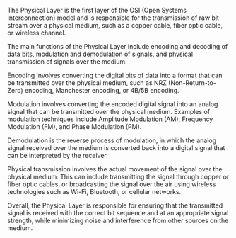 The Physical Layer is the first layer of the OSI (Open Systems Interconnection) model and is responsible for the transmission of raw bit stream over a physical medium, such as a copper cable, fiber optic cable, or wireless channel.

The main functions of the Physical Layer include encoding and decoding of data bits, modulation and demodulation of signals, and physical transmission of signals over the medium.

Encoding involves converting the digital bits of data into a format that can be transmitted over the physical medium, such as NRZ (Non-Return-to-Zero) encoding, Manchester encoding, or 4B/5B encoding.

Modulation involves converting the encoded digital signal into an analog signal that can be transmitted over the physical medium. Examples of modulation techniques include Amplitude Modulation (AM), Frequency Modulation (FM), and Phase Modulation (PM).

Demodulation is the reverse process of modulation, in which the analog signal received over the medium is converted back into a digital signal that can be interpreted by the receiver.

Physical transmission involves the actual movement of the signal over the physical medium. This can include transmitting the signal through copper or fiber optic cables, or broadcasting the signal over the air using wireless technologies such as Wi-Fi, Bluetooth, or cellular networks.

Overall, the Physical Layer is responsible for ensuring that the transmitted signal is received with the correct bit sequence and at an appropriate signal strength, while minimizing noise and interference from other sources on the medium.